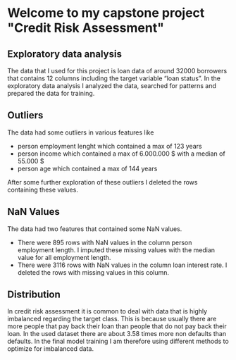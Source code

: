 # Welcome to my capstone project "Credit Risk Assessment"

## Exploratory data analysis

The data that I used for this project is loan data of around 32000 borrowers that contains 12 columns including the target variable “loan status”. In the exploratory data analysis I analyzed the data, searched for patterns and prepared the data for training. 



## Outliers

The data had some outliers in various features like

* person employment lenght which contained a max of 123 years 
* person income which contained a max of 6.000.000 $ with a median of 55.000 $ 
* person age which contained a max of 144 years

After some further exploration of these outliers I deleted the rows containing these values. 


## NaN Values

The data had two features that contained some NaN values. 

* There were 895 rows with NaN values in the column person employment length. I imputed these missing values with the median value for all employment length.
* There were 3116 rows with NaN values in the column loan interest rate. I deleted the rows with missing values in this column. 

	        
## Distribution

In credit risk assessment it is common to deal with data that is highly imbalanced regarding the target class. This is because usually there are more people that pay back their loan than people that do not pay back their loan. In the used dataset there are about 3.58 times more non defaults than defaults. In the final model training I am therefore using different methods to optimize for imbalanced data.